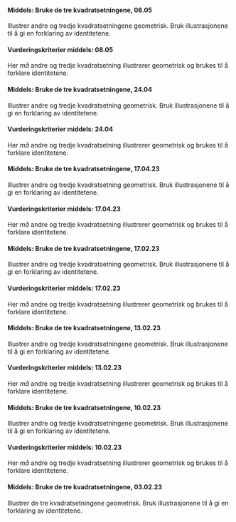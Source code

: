#### Middels: Bruke de tre kvadratsetningene,  08.05

Illustrer andre og tredje kvadratsetningene geometrisk. Bruk illustrasjonene til å gi en forklaring av identitetene.

#### Vurderingskriterier middels:  08.05

Her *må* andre og tredje kvadratsetning illustrerer geometrisk og brukes til å forklare identitetene.

#### Middels: Bruke de tre kvadratsetningene,  24.04

Illustrer andre og tredje kvadratsetning geometrisk. Bruk illustrasjonene til å gi en forklaring av identitetene.

#### Vurderingskriterier middels:  24.04

Her *må* andre og tredje kvadratsetning illustrerer geometrisk og brukes til å forklare identitetene.

#### Middels: Bruke de tre kvadratsetningene,  17.04.23

Illustrer andre og tredje kvadratsetning geometrisk. Bruk illustrasjonene til å gi en forklaring av identitetene.

#### Vurderingskriterier middels:  17.04.23

Her *må* andre og tredje kvadratsetning illustrerer geometrisk og brukes til å forklare identitetene.

#### Middels: Bruke de tre kvadratsetningene,  17.02.23

Illustrer andre og tredje kvadratsetning geometrisk. Bruk illustrasjonene til å gi en forklaring av identitetene.

#### Vurderingskriterier middels:  17.02.23

Her *må* andre og tredje kvadratsetning illustrerer geometrisk og brukes til å forklare identitetene.

#### Middels: Bruke de tre kvadratsetningene,  13.02.23

Illustrer andre og tredje kvadratsetningene geometrisk. Bruk illustrasjonene til å gi en forklaring av identitetene.

#### Vurderingskriterier middels:  13.02.23

Her *må* andre og tredje kvadratsetning illustrerer geometrisk og brukes til å forklare identitetene.

#### Middels: Bruke de tre kvadratsetningene,  10.02.23

Illustrer andre og tredje kvadratsetningene geometrisk. Bruk illustrasjonene til å gi en forklaring av identitetene.

#### Vurderingskriterier middels:  10.02.23

Her *må* andre og tredje kvadratsetning illustrerer geometrisk og brukes til å forklare identitetene.

#### Middels: Bruke de tre kvadratsetningene,  03.02.23

Illustrer de tre kvadratsetningene geometrisk. Bruk illustrasjonene til å gi en forklaring av identitetene.

